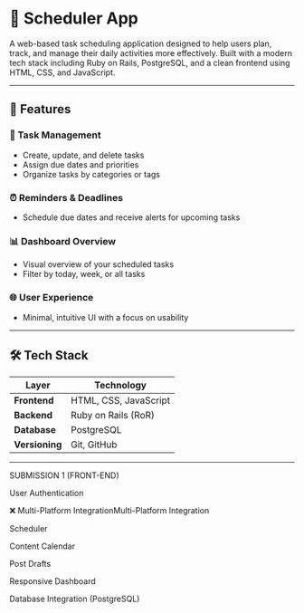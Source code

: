 # 📅 Scheduler App

A web-based task scheduling application designed to help users plan, track, and manage their daily activities more effectively. Built with a modern tech stack including Ruby on Rails, PostgreSQL, and a clean frontend using HTML, CSS, and JavaScript.

---

## 🌟 Features

### 📝 Task Management
- Create, update, and delete tasks
- Assign due dates and priorities
- Organize tasks by categories or tags

### ⏰ Reminders & Deadlines
- Schedule due dates and receive alerts for upcoming tasks

### 📊 Dashboard Overview
- Visual overview of your scheduled tasks
- Filter by today, week, or all tasks

### 🌐 User Experience
- Minimal, intuitive UI with a focus on usability

---

## 🛠️ Tech Stack

| Layer         | Technology              |
|---------------|--------------------------|
| **Frontend**  | HTML, CSS, JavaScript    |
| **Backend**   | Ruby on Rails (RoR)      |
| **Database**  | PostgreSQL               |
| **Versioning**| Git, GitHub              |

---

SUBMISSION 1 (FRONT-END)

 User Authentication

 ❌ Multi-Platform IntegrationMulti-Platform Integration

 Scheduler

 Content Calendar

 Post Drafts

 Responsive Dashboard

 Database Integration (PostgreSQL)




